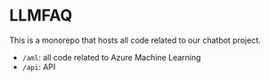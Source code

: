 # LLMFAQ 
This is a monorepo that hosts all code related to our chatbot project. 

- `/aml`: all code related to Azure Machine Learning
- `/api`: API 

